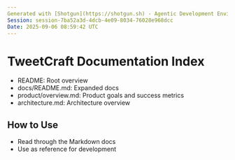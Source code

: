 ```yaml
---
Generated with [Shotgun](https://shotgun.sh) - Agentic Development Environment
Session: session-7ba52a3d-4dcb-4e09-8034-76028e968dcc
Date: 2025-09-06 08:59:42 UTC
---
```

# TweetCraft Documentation Index

- README: Root overview
- docs/README.md: Expanded docs
- product/overview.md: Product goals and success metrics
- architecture.md: Architecture overview

## How to Use
- Read through the Markdown docs
- Use as reference for development
